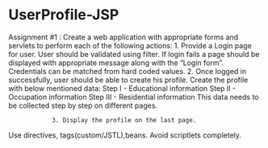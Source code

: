 # UserProfile-JSP

Assignment #1 :
Create a web application with appropriate forms and servlets to perform each of the following actions:
                1. Provide a Login page for user. User should be validated using filter. If login fails a page should be displayed with appropriate message along with the “Login form”. Credentials can be matched from hard coded values.
                2. Once logged in successfully, user should be able to create his profile.
                                Create the profile with below mentioned data:
                                                Step I - Educational information
                                                Step II - Occupation information
                                                Step III - Residential information
                                This data needs to be collected step by step on different pages.

                3. Display the profile on the last page.

Use directives, tags(custom/JSTL),beans. Avoid scriptlets completely.
